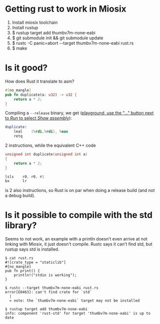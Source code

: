 
Getting rust to work in Miosix
==============================

1) Install miosix toolchain
2) Install rustup
3) $ rustup target add thumbv7m-none-eabi
4) $ git submodule init && git submodule update
5) $ rustc -C panic=abort --target thumbv7m-none-eabi rust.rs
6) $ make


Is it good?
===========

How does Rust it translate to asm?

```rust
#[no_mangle]
pub fn duplicate(a: u32) -> u32 {
    return a * 2;
}
```

Compiling a `--release` binary, we get ([playground, use the "..." button next to *Run* to select *Show assembly*](https://play.rust-lang.org/?version=stable&mode=release&edition=2018)):

```asm
duplicate:
	leal	(%rdi,%rdi), %eax
	retq
```

2 instructions, while the equivalent C++ code

```C++
unsigned int duplicate(unsigned int a)
{
    return a * 2;
}
```

```asm
lsls    r0, r0, #1
bx      lr
```

is 2 also instructions, so Rust is on par when doing a release build (and not a debug build).

Is it possible to compile with the std library?
===============================================

Seems to not work, an example with a println doesn't even arrive at not linking with Miosix, it just doesn't compile.
Rustc says it can't find std, but rustup says std is installed.

```console
$ cat rust.rs
#![crate_type = "staticlib"]
#[no_mangle]
pub fn print() {
    println!("stdio is working");
}

$ rustc --target thumbv7m-none-eabi rust.rs
error[E0463]: can't find crate for `std`
  |
  = note: the `thumbv7m-none-eabi` target may not be installed

$ rustup target add thumbv7m-none-eabi
info: component 'rust-std' for target 'thumbv7m-none-eabi' is up to date
```
